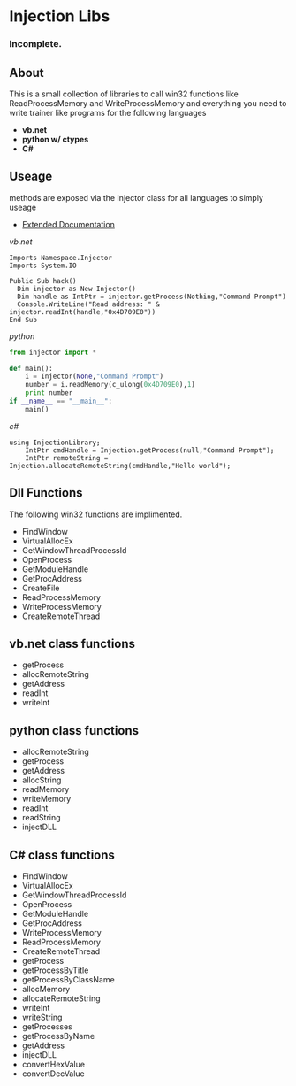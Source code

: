 Injection Libs
==============

### Incomplete.

## About
This is a small collection of libraries to call win32 functions
like ReadProcessMemory and WriteProcessMemory and everything you
need to write trainer like programs for the following languages

+ __vb.net__
+ __python w/ ctypes__
+ __C#__

## Useage
methods are exposed via the Injector class for all languages
to simply useage
* [Extended Documentation](https://github.com/mouseroot/Inject_libs/wiki)

_vb.net_
```vb.net
Imports Namespace.Injector
Imports System.IO

Public Sub hack()
  Dim injector as New Injector()
  Dim handle as IntPtr = injector.getProcess(Nothing,"Command Prompt")
  Console.WriteLine("Read address: " & injector.readInt(handle,"0x4D709E0"))
End Sub
```
_python_
```python
from injector import *

def main():
	i = Injector(None,"Command Prompt")
	number = i.readMemory(c_ulong(0x4D709E0),1)
	print number
if __name__ == "__main__":
	main()
```

_c#_
```
using InjectionLibrary;
	IntPtr cmdHandle = Injection.getProcess(null,"Command Prompt");
	IntPtr remoteString = Injection.allocateRemoteString(cmdHandle,"Hello world");

```

## Dll Functions
The following win32 functions are implimented.

+ FindWindow
+ VirtualAllocEx
+ GetWindowThreadProcessId
+ OpenProcess
+ GetModuleHandle
+ GetProcAddress
+ CreateFile
+ ReadProcessMemory
+ WriteProcessMemory
+ CreateRemoteThread

## vb.net class functions

+ getProcess
+ allocRemoteString
+ getAddress
+ readInt
+ writeInt

## python class functions

+ allocRemoteString
+ getProcess
+ getAddress
+ allocString
+ readMemory
+ writeMemory
+ readInt
+ readString
+ injectDLL

## C# class functions

+ FindWindow
+ VirtualAllocEx
+ GetWindowThreadProcessId
+ OpenProcess
+ GetModuleHandle
+ GetProcAddress
+ WriteProcessMemory
+ ReadProcessMemory
+ CreateRemoteThread
+ getProcess
+ getProcessByTitle
+ getProcessByClassName
+ allocMemory
+ allocateRemoteString
+ writeInt
+ writeString
+ getProcesses
+ getProcessByName
+ getAddress
+ injectDLL
+ convertHexValue
+ convertDecValue
